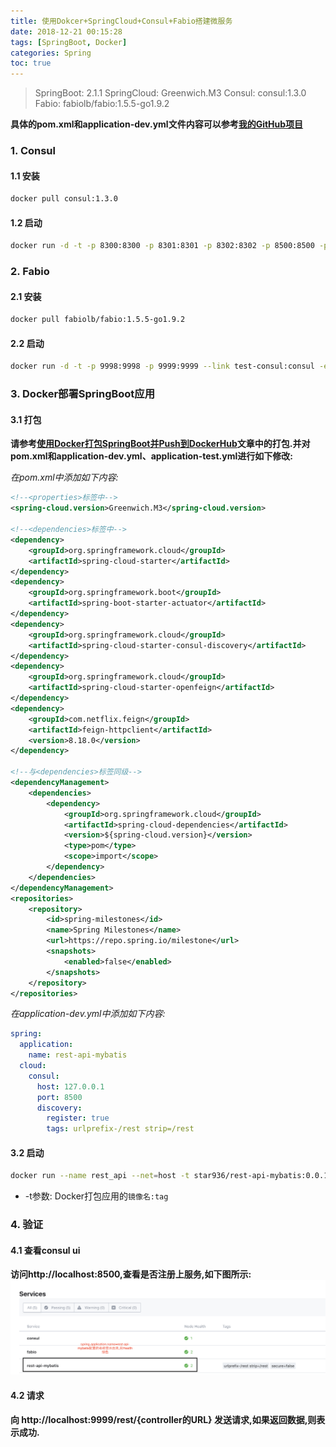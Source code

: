 ```yaml
---
title: 使用Dokcer+SpringCloud+Consul+Fabio搭建微服务
date: 2018-12-21 00:15:28
tags: [SpringBoot, Docker]
categories: Spring
toc: true
---
```


> SpringBoot: 2.1.1
> SpringCloud: Greenwich.M3
> Consul: consul:1.3.0
> Fabio: fabiolb/fabio:1.5.5-go1.9.2

**具体的pom.xml和application-dev.yml文件内容可以参考[我的GitHub项目](https://github.com/star936/rest-api-mybatis)**

### 1. Consul
#### 1.1 安装
```bash
docker pull consul:1.3.0
```
#### 1.2 启动
```bash
docker run -d -t -p 8300:8300 -p 8301:8301 -p 8302:8302 -p 8500:8500 -p 8600:8600 --name test-consul consul:1.3.0
```

### 2. Fabio
#### 2.1 安装
```bash
docker pull fabiolb/fabio:1.5.5-go1.9.2
```
#### 2.2 启动
```bash
docker run -d -t -p 9998:9998 -p 9999:9999 --link test-consul:consul -e 'registry_consul_addr=consul:8500' fabiolb/fabio:1.5.5-go1.9.2
```

### 3. Docker部署SpringBoot应用
#### 3.1 打包
**请参考[使用Docker打包SpringBoot并Push到DockerHub](/2018/12/19/spring/docker)文章中的打包.并对pom.xml和application-dev.yml、application-test.yml进行如下修改:**

*在pom.xml中添加如下内容:*
```xml
<!--<properties>标签中-->
<spring-cloud.version>Greenwich.M3</spring-cloud.version>

<!--<dependencies>标签中-->
<dependency>
    <groupId>org.springframework.cloud</groupId>
    <artifactId>spring-cloud-starter</artifactId>
</dependency>
<dependency>
    <groupId>org.springframework.boot</groupId>
    <artifactId>spring-boot-starter-actuator</artifactId>
</dependency>
<dependency>
    <groupId>org.springframework.cloud</groupId>
    <artifactId>spring-cloud-starter-consul-discovery</artifactId>
</dependency>
<dependency>
    <groupId>org.springframework.cloud</groupId>
    <artifactId>spring-cloud-starter-openfeign</artifactId>
</dependency>
<dependency>
    <groupId>com.netflix.feign</groupId>
    <artifactId>feign-httpclient</artifactId>
    <version>8.18.0</version>
</dependency>

<!--与<dependencies>标签同级-->
<dependencyManagement>
    <dependencies>
        <dependency>
            <groupId>org.springframework.cloud</groupId>
            <artifactId>spring-cloud-dependencies</artifactId>
            <version>${spring-cloud.version}</version>
            <type>pom</type>
            <scope>import</scope>
        </dependency>
    </dependencies>
</dependencyManagement>
<repositories>
    <repository>
        <id>spring-milestones</id>
        <name>Spring Milestones</name>
        <url>https://repo.spring.io/milestone</url>
        <snapshots>
            <enabled>false</enabled>
        </snapshots>
    </repository>
</repositories>
```
*在application-dev.yml中添加如下内容:*
```yaml
spring:
  application:
    name: rest-api-mybatis
  cloud:
    consul:
      host: 127.0.0.1
      port: 8500
      discovery:
        register: true
        tags: urlprefix-/rest strip=/rest
```
#### 3.2 启动
```bash
docker run --name rest_api --net=host -t star936/rest-api-mybatis:0.0.1
```
* -t参数: Docker打包应用的`镜像名:tag`

### 4. 验证
#### 4.1 查看consul ui
**访问http://localhost:8500,查看是否注册上服务,如下图所示:**
![图1](consul_fabio/1.png)

#### 4.2 请求
**向 http://localhost:9999/rest/{controller的URL} 发送请求,如果返回数据,则表示成功.**




